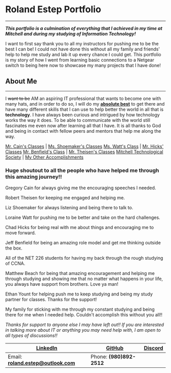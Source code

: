 # Roland Estep Portfolio
-------------------------

***This portfolio is a culmination of everything that I achieved in my time at Mitchell and during my studying of Information Technology!***

I want to first say thank you to all my instructors for pushing me to be the best I can be!  I could not have done this without all my family and friends' help to help me study and lab it up every chance I could get.  This portfolio is my story of how I went from learning basic connections to a Netgear switch to being here now to showcase my many projects that I have done!

## About Me
-------------------------

I ~~want to be~~ AM an aspiring IT professional that wants to become one with many hats, and in order to do so, I will do my <strong><ins>absolute best</ins></strong> to get there and have many different skills that I can use to help better the world in all that is **technology**.  I have always been curious and intrigued by how technology works the way it does.  To be able to communicate with the world still fascinates me even now after learning all that I have.  It is all thanks to God and being in contact with fellow peers and mentors that help me along the way.

[Mr. Cain's Classes](mrcainclass/mrcainclass.md) | [Ms. Shoemaker's Classes](msshoemakerclass/msshoemakerclass.md)
[Ms. Watt's Class](mswattclass/mswattclass.md) | [Mr. Hicks' Classes](mrhicksclass/mrhicksclass.md)
[Mr. Benfield's Class](mrbenfieldclass/mrbenfieldclass.md) | [Mr. Theisen's Classes](mrtheisenclass/mrtheisenclass.md)
[Mitchell Technological Society](mts/mts.md) | [My Other Accomplishments](other/other.md)


### Huge shoutout to all the people who have helped me through this amazing journey!!

Gregory Cain for always giving me the encouraging speeches I needed.

Robert Theisen for keeping me engaged and helping me.

Liz Shoemaker for always listening and being there to talk to.

Loraine Watt for pushing me to be better and take on the hard challenges.

Chad Hicks for being real with me about things and encouraging me to move forward.

Jeff Benfield for being an amazing role model and get me thinking outside the box.

All of the NET 226 students for having my back through the rough studying of CCNA.

Matthew Beach for being that amazing encouragement and helping me through studying and showing me that no matter what happens in your life, you always have support from brothers.  Love ya man!

Ethan Yount for helping push me to keep studying and being my study partner for classes.  Thanks for the support!

My family for sticking with me through my constant studying and being there for me when I needed help.  Couldn't accomplish this without you all!!



*Thanks for support to anyone else I may have left out!!  If you are interested in talking more about IT or anything you may need help with, I am open to all types of discussions!!*

[LinkedIn](https://linkedin.com/in/roland-c-estep) | [GitHub](https://github.com/rcestep) | [Discord](https://discordhub.com/profile/532348150019522580)
-------------------------------------------------- | ------------------------------------ | ------------------------------------------------------------
Email: **roland.estep@outlook.com**                | Phone: **(980)892-2512**             |
